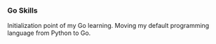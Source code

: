 ### Go Skills
Initialization point of my Go learning. Moving my default programming language from Python to Go.